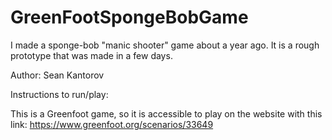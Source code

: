 # GreenFootSpongeBobGame
I made a sponge-bob "manic shooter" game about a year ago. It is a rough prototype that was made in a few days.

Author: Sean Kantorov

Instructions to run/play:

This is a Greenfoot game, so it is accessible to play on the website with this link: https://www.greenfoot.org/scenarios/33649